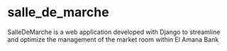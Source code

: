 # salle_de_marche
SalleDeMarche is a web application developed with Django to streamline and optimize the management of the market room within El Amana Bank
